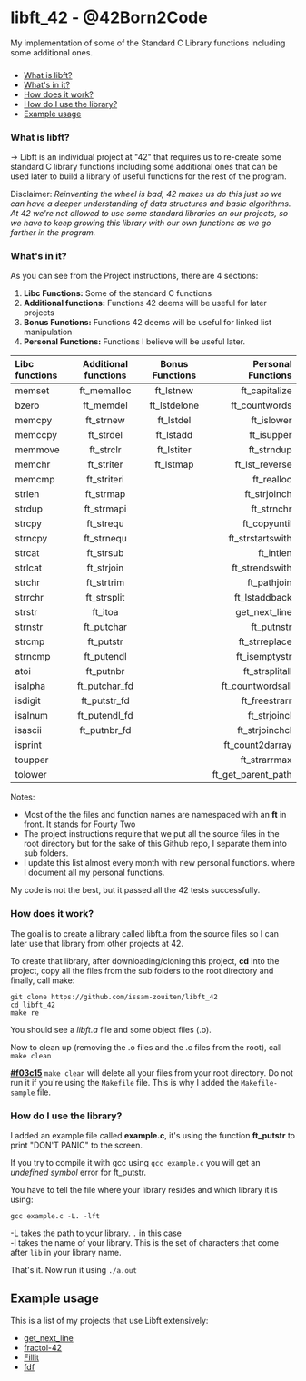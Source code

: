# libft_42 - @42Born2Code

My implementation of some of the Standard C Library functions including some additional ones.

### 
* [What is libft?](#what-is-libft)
* [What's in it?](#whats-in-it)
* [How does it work?](#how-does-it-work)
* [How do I use the library?](#how-do-i-use-the-library)
* [Example usage](#example-usage)

### What is libft?
-> Libft is an individual project at "42" that requires us to re-create some standard C library functions including some additional ones that can be used later to build a library of useful functions for the rest of the program.

Disclaimer: *Reinventing the wheel is bad, 42 makes us do this just so we can have a deeper understanding of data structures and basic algorithms. At 42 we're not allowed to use some standard libraries on our projects, so we have to keep growing this library with our own functions as we go farther in the program.*

### What's in it?

As you can see from the Project instructions, there are 4 sections:

1.  **Libc Functions:** Some of the standard C functions
2.  **Additional functions:** Functions 42 deems will be useful for later projects
3.  **Bonus Functions:** Functions 42 deems will be useful for linked list manipulation
4.  **Personal Functions:** Functions I believe will be useful later.

Libc functions | Additional functions | Bonus Functions | Personal Functions
:----------- | :-----------: | :-----------: | -----------:
memset		| ft_memalloc	| ft_lstnew		| ft_capitalize 
bzero		| ft_memdel		| ft_lstdelone	| ft_countwords 
memcpy		| ft_strnew		| ft_lstdel		| ft_islower    
memccpy		| ft_strdel		| ft_lstadd		| ft_isupper    
memmove		| ft_strclr		| ft_lstiter	| ft_strndup    
memchr		| ft_striter	| ft_lstmap		| ft_lst_reverse
memcmp		| ft_striteri	|				| ft_realloc
strlen		| ft_strmap		|				| ft_strjoinch
strdup		| ft_strmapi	|				| ft_strnchr
strcpy		| ft_strequ		|				| ft_copyuntil
strncpy		| ft_strnequ	|			| ft_strstartswith
strcat		| ft_strsub		| | ft_intlen
strlcat		| ft_strjoin	| | ft_strendswith
strchr		| ft_strtrim	| | ft_pathjoin
strrchr		| ft_strsplit	| | ft_lstaddback
strstr		| ft_itoa		| | get_next_line
strnstr		| ft_putchar	| | ft_putnstr
strcmp		| ft_putstr		| | ft_strreplace
strncmp		| ft_putendl	| | ft_isemptystr
atoi		| ft_putnbr		| | ft_strsplitall
isalpha		| ft_putchar_fd	| | ft_countwordsall
isdigit		| ft_putstr_fd	| | ft_freestrarr
isalnum		| ft_putendl_fd	| | ft_strjoincl
isascii		| ft_putnbr_fd	| | ft_strjoinchcl
isprint		|| | ft_count2darray
toupper		| | | ft_strarrmax
tolower		| | | ft_get_parent_path


Notes:

- Most of the the files and function names are namespaced with an **ft** in front. It stands for Fourty Two
- The project instructions require that we put all the source files in the root directory but for the sake of this Github repo, I separate them into sub folders.
- I update this list almost every month with new personal functions. where I document all my personal functions.

My code is not the best, but it passed all the 42 tests successfully.

### How does it work?

The goal is to create a library called libft.a from the source files so I can later use that library from other projects at 42.

To create that library, after downloading/cloning this project, **cd** into the project, copy all the files from the sub folders to the root directory and finally, call make:

	git clone https://github.com/issam-zouiten/libft_42
	cd libft_42
	make re

You should see a *libft.a* file and some object files (.o).


Now to clean up (removing the .o files and the .c files from the root), call `make clean`

**[#f03c15](WARNING)** `make clean` will delete all your files from your root directory. Do not run it if you're using the `Makefile` file. This is why I added the `Makefile-sample` file.

### How do I use the library?

I added an example file called **example.c**, it's using the function **ft_putstr** to print "DON'T PANIC" to the screen. 

If you try to compile it with gcc using `gcc example.c` you will get an *undefined symbol* error for ft_putstr. 

You have to tell the file where your library resides and which library it is using:

`gcc example.c -L. -lft`

-L takes the path to your library. `.` in this case<br>
-l takes the name of your library. This is the set of characters that come after `lib` in your library name.

That's it. Now run it using `./a.out`

## Example usage

This is a list of my projects that use Libft extensively:

* [get_next_line](https://github.com/issam-zouiten/get_next_line_42)
* [fractol-42](https://github.com/issam-zouiten/fractol-42)
* [Fillit](https://github.com/issam-zouiten/Fillit)
* [fdf](https://github.com/issam-zouiten/fdf)
